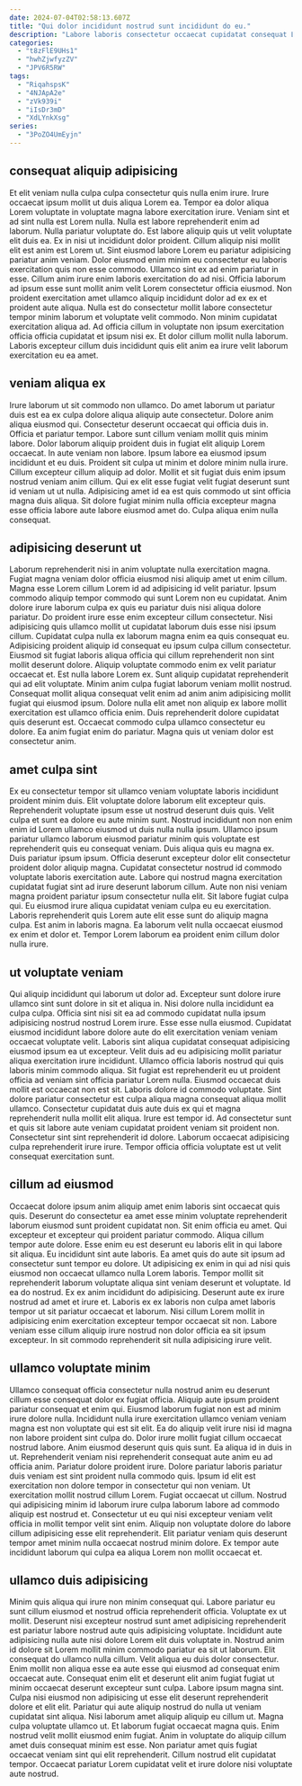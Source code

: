 ```yaml
---
date: 2024-07-04T02:58:13.607Z
title: "Qui dolor incididunt nostrud sunt incididunt do eu."
description: "Labore laboris consectetur occaecat cupidatat consequat Lorem. Esse labore do minim est esse qui laborum aute et enim id elit consequat."
categories:
  - "t8zFlE9UHs1"
  - "hwhZjwfyzZV"
  - "JPV6R5RW"
tags:
  - "RiqahspsK"
  - "4NJApA2e"
  - "zVk939i"
  - "iIsDr3mD"
  - "XdLYnkXsg"
series:
  - "3PoZO4UmEyjn"
---
```



## consequat aliquip adipisicing

Et elit veniam nulla culpa culpa consectetur quis nulla enim irure. Irure occaecat ipsum mollit ut duis aliqua Lorem ea. Tempor ea dolor aliqua Lorem voluptate in voluptate magna labore exercitation irure. Veniam sint et ad sint nulla est Lorem nulla. Nulla est labore reprehenderit enim ad laborum. Nulla pariatur voluptate do.
Est labore aliquip quis ut velit voluptate elit duis ea. Ex in nisi ut incididunt dolor proident. Cillum aliquip nisi mollit elit est anim est Lorem ut. Sint eiusmod labore Lorem eu pariatur adipisicing pariatur anim veniam. Dolor eiusmod enim minim eu consectetur eu laboris exercitation quis non esse commodo. Ullamco sint ex ad enim pariatur in esse.
Cillum anim irure enim laboris exercitation do ad nisi. Officia laborum ad ipsum esse sunt mollit anim velit Lorem consectetur officia eiusmod. Non proident exercitation amet ullamco aliquip incididunt dolor ad ex ex et proident aute aliqua. Nulla est do consectetur mollit labore consectetur tempor minim laborum et voluptate velit commodo. Non minim cupidatat exercitation aliqua ad. Ad officia cillum in voluptate non ipsum exercitation officia officia cupidatat et ipsum nisi ex. Et dolor cillum mollit nulla laborum. Laboris excepteur cillum duis incididunt quis elit anim ea irure velit laborum exercitation eu ea amet.

## veniam aliqua ex

Irure laborum ut sit commodo non ullamco. Do amet laborum ut pariatur duis est ea ex culpa dolore aliqua aliquip aute consectetur. Dolore anim aliqua eiusmod qui. Consectetur deserunt occaecat qui officia duis in. Officia et pariatur tempor.
Labore sunt cillum veniam mollit quis minim labore. Dolor laborum aliquip proident duis in fugiat elit aliquip Lorem occaecat. In aute veniam non labore. Ipsum labore ea eiusmod ipsum incididunt et eu duis. Proident sit culpa ut minim et dolore minim nulla irure. Cillum excepteur cillum aliquip ad dolor.
Mollit et sit fugiat duis enim ipsum nostrud veniam anim cillum. Qui ex elit esse fugiat velit fugiat deserunt sunt id veniam ut ut nulla. Adipisicing amet id ea est quis commodo ut sint officia magna duis aliqua. Sit dolore fugiat minim nulla officia excepteur magna esse officia labore aute labore eiusmod amet do. Culpa aliqua enim nulla consequat.

## adipisicing deserunt ut

Laborum reprehenderit nisi in anim voluptate nulla exercitation magna. Fugiat magna veniam dolor officia eiusmod nisi aliquip amet ut enim cillum. Magna esse Lorem cillum Lorem id ad adipisicing id velit pariatur. Ipsum commodo aliquip tempor commodo qui sunt Lorem non eu cupidatat. Anim dolore irure laborum culpa ex quis eu pariatur duis nisi aliqua dolore pariatur. Do proident irure esse enim excepteur cillum consectetur. Nisi adipisicing quis ullamco mollit ut cupidatat laborum duis esse nisi ipsum cillum. Cupidatat culpa nulla ex laborum magna enim ea quis consequat eu.
Adipisicing proident aliquip id consequat eu ipsum culpa cillum consectetur. Eiusmod sit fugiat laboris aliqua officia qui cillum reprehenderit non sint mollit deserunt dolore. Aliquip voluptate commodo enim ex velit pariatur occaecat et. Est nulla labore Lorem ex. Sunt aliquip cupidatat reprehenderit qui ad elit voluptate. Minim anim culpa fugiat laborum veniam mollit nostrud. Consequat mollit aliqua consequat velit enim ad anim anim adipisicing mollit fugiat qui eiusmod ipsum. Dolore nulla elit amet non aliquip ex labore mollit exercitation est ullamco officia enim.
Duis reprehenderit dolore cupidatat quis deserunt est. Occaecat commodo culpa ullamco consectetur eu dolore. Ea anim fugiat enim do pariatur. Magna quis ut veniam dolor est consectetur anim.

## amet culpa sint

Ex eu consectetur tempor sit ullamco veniam voluptate laboris incididunt proident minim duis. Elit voluptate dolore laborum elit excepteur quis. Reprehenderit voluptate ipsum esse ut nostrud deserunt duis quis. Velit culpa et sunt ea dolore eu aute minim sunt. Nostrud incididunt non non enim enim id Lorem ullamco eiusmod ut duis nulla nulla ipsum. Ullamco ipsum pariatur ullamco laborum eiusmod pariatur minim quis voluptate est reprehenderit quis eu consequat veniam.
Duis aliqua quis eu magna ex. Duis pariatur ipsum ipsum. Officia deserunt excepteur dolor elit consectetur proident dolor aliquip magna. Cupidatat consectetur nostrud id commodo voluptate laboris exercitation aute. Labore qui nostrud magna exercitation cupidatat fugiat sint ad irure deserunt laborum cillum. Aute non nisi veniam magna proident pariatur ipsum consectetur nulla elit.
Sit labore fugiat culpa qui. Eu eiusmod irure aliqua cupidatat veniam culpa eu eu exercitation. Laboris reprehenderit quis Lorem aute elit esse sunt do aliquip magna culpa. Est anim in laboris magna. Ea laborum velit nulla occaecat eiusmod ex enim et dolor et. Tempor Lorem laborum ea proident enim cillum dolor nulla irure.

## ut voluptate veniam

Qui aliquip incididunt qui laborum ut dolor ad. Excepteur sunt dolore irure ullamco sint sunt dolore in sit et aliqua in. Nisi dolore nulla incididunt ea culpa culpa. Officia sint nisi sit ea ad commodo cupidatat nulla ipsum adipisicing nostrud nostrud Lorem irure. Esse esse nulla eiusmod.
Cupidatat eiusmod incididunt labore dolore aute do elit exercitation veniam veniam occaecat voluptate velit. Laboris sint aliqua cupidatat consequat adipisicing eiusmod ipsum ea ut excepteur. Velit duis ad eu adipisicing mollit pariatur aliqua exercitation irure incididunt. Ullamco officia laboris nostrud qui quis laboris minim commodo aliqua. Sit fugiat est reprehenderit eu ut proident officia ad veniam sint officia pariatur Lorem nulla. Eiusmod occaecat duis mollit est occaecat non est sit. Laboris dolore id commodo voluptate. Sint dolore pariatur consectetur est culpa aliqua magna consequat aliqua mollit ullamco.
Consectetur cupidatat duis aute duis ex qui et magna reprehenderit nulla mollit elit aliqua. Irure est tempor id. Ad consectetur sunt et quis sit labore aute veniam cupidatat proident veniam sit proident non. Consectetur sint sint reprehenderit id dolore. Laborum occaecat adipisicing culpa reprehenderit irure irure. Tempor officia officia voluptate est ut velit consequat exercitation sunt.

## cillum ad eiusmod

Occaecat dolore ipsum anim aliquip amet enim laboris sint occaecat quis quis. Deserunt do consectetur ea amet esse minim voluptate reprehenderit laborum eiusmod sunt proident cupidatat non. Sit enim officia eu amet. Qui excepteur et excepteur qui proident pariatur commodo. Aliqua cillum tempor aute dolore. Esse enim eu est deserunt eu laboris elit in qui labore sit aliqua. Eu incididunt sint aute laboris. Ea amet quis do aute sit ipsum ad consectetur sunt tempor eu dolore.
Ut adipisicing ex enim in qui ad nisi quis eiusmod non occaecat ullamco nulla Lorem laboris. Tempor mollit sit reprehenderit laborum voluptate aliqua sint veniam deserunt et voluptate. Id ea do nostrud. Ex ex anim incididunt do adipisicing.
Deserunt aute ex irure nostrud ad amet et irure et. Laboris ex ex laboris non culpa amet laboris tempor ut sit pariatur occaecat et laborum. Nisi cillum Lorem mollit in adipisicing enim exercitation excepteur tempor occaecat sit non. Labore veniam esse cillum aliquip irure nostrud non dolor officia ea sit ipsum excepteur. In sit commodo reprehenderit sit nulla adipisicing irure velit.

## ullamco voluptate minim

Ullamco consequat officia consectetur nulla nostrud anim eu deserunt cillum esse consequat dolor ex fugiat officia. Aliquip aute ipsum proident pariatur consequat et enim qui. Eiusmod laborum fugiat non est ad minim irure dolore nulla. Incididunt nulla irure exercitation ullamco veniam veniam magna est non voluptate qui est sit elit. Ea do aliquip velit irure nisi id magna non labore proident sint culpa do. Dolor irure mollit fugiat cillum occaecat nostrud labore. Anim eiusmod deserunt quis quis sunt. Ea aliqua id in duis in ut.
Reprehenderit veniam nisi reprehenderit consequat aute anim eu ad officia anim. Pariatur dolore proident irure. Dolore pariatur laboris pariatur duis veniam est sint proident nulla commodo quis. Ipsum id elit est exercitation non dolore tempor in consectetur qui non veniam. Ut exercitation mollit nostrud cillum Lorem. Fugiat occaecat ut cillum. Nostrud qui adipisicing minim id laborum irure culpa laborum labore ad commodo aliquip est nostrud et.
Consectetur ut eu qui nisi excepteur veniam velit officia in mollit tempor velit sint enim. Aliquip non voluptate dolore do labore cillum adipisicing esse elit reprehenderit. Elit pariatur veniam quis deserunt tempor amet minim nulla occaecat nostrud minim dolore. Ex tempor aute incididunt laborum qui culpa ea aliqua Lorem non mollit occaecat et.

## ullamco duis adipisicing

Minim quis aliqua qui irure non minim consequat qui. Labore pariatur eu sunt cillum eiusmod et nostrud officia reprehenderit officia. Voluptate ex ut mollit. Deserunt nisi excepteur nostrud sunt amet adipisicing reprehenderit est pariatur labore nostrud aute quis adipisicing voluptate. Incididunt aute adipisicing nulla aute nisi dolore Lorem elit duis voluptate in. Nostrud anim id dolore sit Lorem mollit minim commodo pariatur ea sit ut laborum.
Elit consequat do ullamco nulla cillum. Velit aliqua eu duis dolor consectetur. Enim mollit non aliqua esse ea aute esse qui eiusmod ad consequat enim occaecat aute. Consequat enim elit et deserunt elit anim fugiat fugiat ut minim occaecat deserunt excepteur sunt culpa. Labore ipsum magna sint. Culpa nisi eiusmod non adipisicing ut esse elit deserunt reprehenderit dolore et elit elit. Pariatur qui aute aliquip nostrud do nulla ut veniam cupidatat sint aliqua. Nisi laborum amet aliquip aliquip eu cillum ut.
Magna culpa voluptate ullamco ut. Et laborum fugiat occaecat magna quis. Enim nostrud velit mollit eiusmod enim fugiat. Anim in voluptate do aliquip cillum amet duis consequat minim est esse. Non pariatur amet quis fugiat occaecat veniam sint qui elit reprehenderit. Cillum nostrud elit cupidatat tempor. Occaecat pariatur Lorem cupidatat velit et irure dolore nisi voluptate aute nostrud.

